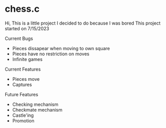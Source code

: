 # chess.c
Hi, This is a little project I decided to do because I was bored
This project started on 7/15/2023


Current Bugs
- Pieces dissapear when moving to own square
- Pieces have no restriction on moves
- Infinite games

Current Features
- Pieces move
- Captures

Future Features
- Checking mechanism
- Checkmate mechanism
- Castle'ing
- Promotion